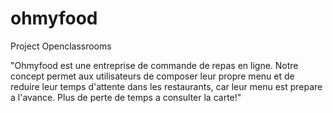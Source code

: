 # ohmyfood
Project Openclassrooms

"Ohmyfood est une entreprise de commande de repas en ligne. Notre concept permet aux utilisateurs de composer leur propre menu et de reduire leur temps d'attente dans les restaurants, car leur menu est prepare a l'avance. Plus de perte de temps a consulter la carte!"
